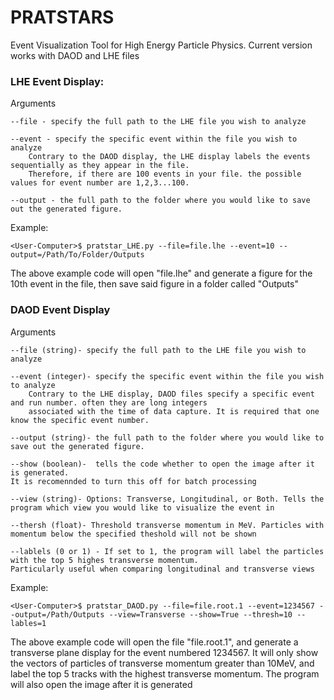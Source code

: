 # PRATSTARS
Event Visualization Tool for High Energy Particle Physics. Current version works with DAOD and LHE files

### LHE Event Display:
Arguments

    --file - specify the full path to the LHE file you wish to analyze

    --event - specify the specific event within the file you wish to analyze
        Contrary to the DAOD display, the LHE display labels the events sequentially as they appear in the file. 
        Therefore, if there are 100 events in your file. the possible values for event number are 1,2,3...100.

    --output - the full path to the folder where you would like to save out the generated figure. 
    
Example:

    <User-Computer>$ pratstar_LHE.py --file=file.lhe --event=10 --output=/Path/To/Folder/Outputs
The above example code will open "file.lhe" and generate a figure for the 10th event in the file, then save said figure in a folder called "Outputs"
 
 ### DAOD Event Display
 Arguments
 
    --file (string)- specify the full path to the LHE file you wish to analyze

    --event (integer)- specify the specific event within the file you wish to analyze
        Contrary to the LHE display, DAOD files specify a specific event and run number. often they are long integers
        associated with the time of data capture. It is required that one know the specific event number.

    --output (string)- the full path to the folder where you would like to save out the generated figure.
    
    --show (boolean)-  tells the code whether to open the image after it is generated. 
    It is recomennded to turn this off for batch processing
    
    --view (string)- Options: Transverse, Longitudinal, or Both. Tells the program which view you would like to visualize the event in
    
    --thersh (float)- Threshold transverse momentum in MeV. Particles with momentum below the specified theshold will not be shown
    
    --lablels (0 or 1) - If set to 1, the program will label the particles with the top 5 highes transverse momentum.
    Particularly useful when comparing longitudinal and transverse views
    
 Example:
 
    <User-Computer>$ pratstar_DAOD.py --file=file.root.1 --event=1234567 --output=/Path/Outputs --view=Transverse --show=True --thresh=10 --lables=1
The above example code will open the file "file.root.1", and generate a transverse plane display for the event numbered 1234567. It will only show the vectors of particles of transverse momentum greater than 10MeV, and label the top 5 tracks with the highest transverse momentum. The program will also open the image after it is generated
